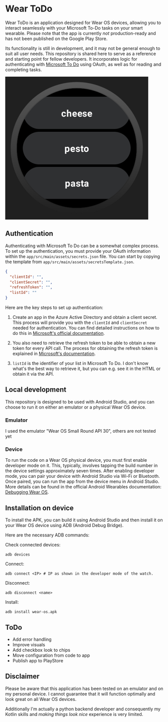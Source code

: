 # Wear ToDo

Wear ToDo is an application designed for Wear OS devices, allowing you to
interact seamlessly with your Microsoft To-Do tasks on your smart wearable.
Please note that the app is currently *not* production-ready and has not been
published on the Google Play Store.

Its functionality is still in development, and it may not be general enough to
suit all user needs. This repository is shared here to serve as a reference and
starting point for fellow developers. It incorporates logic for authenticating
with [Microsoft To Do](https://to-do.office.com/) using OAuth, as well as for
reading and completing tasks.

<img src="static/screenshot.png" />

## Authentication

Authenticating with Microsoft To Do can be a somewhat complex process. To set
up the authentication, you must provide your OAuth information within the
`app/src/main/assets/secrets.json` file. You can start by copying the template
from `app/src/main/assets/secretsTemplate.json`.

```json
{
  "clientId": "",
  "clientSecret": "",
  "refreshToken": "",
  "listId": ""
}

```

Here are the key steps to set up authentication:

1. Create an app in the Azure Active Directory and obtain a client secret. This
   process will provide you with the `clientId` and `clientSecret` needed for
   authentication. You can find detailed instructions on how to do this in
   [Microsoft's official
   documentation](<https://docs.microsoft.com/en-us/azure/active-directory/develop/howto-create-service-principal-portal>).

2. You also need to retrieve the refresh token to be able to obtain a new token
   for every API call. The process for obtaining the refresh token is explained
   in [Microsoft's
   documentation](https://docs.microsoft.com/en-us/advertising/guides/authentication-oauth-get-tokens).

3. `listId` is the identifier of your list in Microsoft To Do. I don't know
   what's the best way to retrieve it, but you can e.g. see it in the HTML or
   obtain it via the API.

## Local development

This repository is designed to be used with Android Studio, and you can choose
to run it on either an emulator or a physical Wear OS device.

### Emulator

I used the emulator "Wear OS Small Round API 30", others are not tested yet

### Device

To run the code on a Wear OS physical device, you must first enable developer
mode on it. This, typically, involves tapping the build number in the device
settings approximately seven times. After enabling developer mode, you can pair
your device with Android Studio via Wi-Fi or Bluetooth. Once paired, you can
run the app from the device menu in Android Studio. More details can be found
in the official Android Wearables documentation: [Debugging Wear
OS](https://developer.android.com/training/wearables/get-started/debugging).

## Installation on device

To install the APK, you can build it using Android Studio and then install it
on your Wear OS device using ADB (Android Debug Bridge).

Here are the necessary ADB commands:

Check connected devices:
```shell
adb devices
```

Connect:
```shell
adb connect <IP> # IP as shown in the developer mode of the watch.
```

Disconnect:
```shell
adb disconnect <name>
```

Install:
```shell
adb install wear-os.apk
```

## ToDo

* Add error handling
* Improve visuals
* Add checkbox look to chips
* Move configuration from code to app
* Publish app to PlayStore

## Disclaimer

Please be aware that this application has been tested on an emulator and on my
personal device. I cannot guarantee that it will function optimally and look
great on all Wear OS devices.

Additionally I'm actually a python backend developer and consequently my Kotlin
skills and *making things look nice* experience is very limited.

